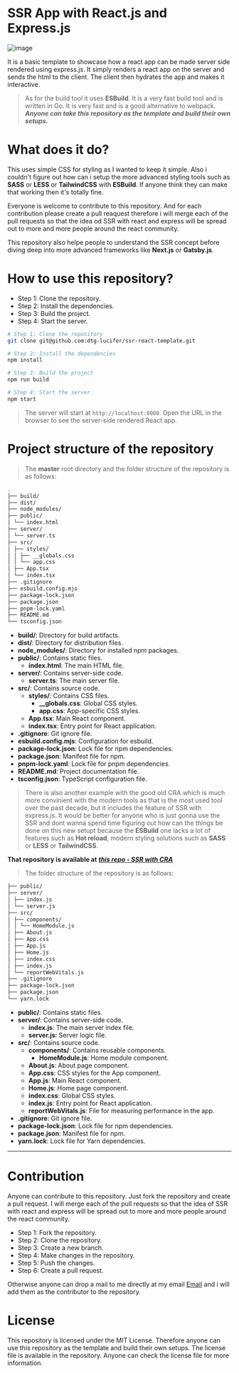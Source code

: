 # SSR App with React.js and Express.js

![image](https://github.com/user-attachments/assets/a6cf2f82-393a-4282-923f-3971e1e61c81)


It is a basic template to showcase how a react app can be made server side rendered using express.js. It simply renders a react app on the server and sends the html to the client. The client then hydrates the app and makes it interactive.

> As for the build tool it uses **ESBuild**. It is a very fast build tool and is written in Go. It is very fast and is a good alternative to webpack.
> ***Anyone can take this repository as the template and build their own setups.***

# What does it do?

This uses simple CSS for styling as I wanted to keep it simple. Also i couldn't figure out how can i setup the more advanced styling tools such as **SASS** or **LESS** or **TailwindCSS** with **ESBuild**. If anyone think they can make that working then it's totally fine.

Everyone is welcome to contribute to this repository. And for each contribution please create a pull reaquest therefore i will merge each of the pull requests so that the idea od SSR with react and express will be spread out to more and more people around the react community.

This repository also helpe people to understand the SSR concept before diving deep into more advanced frameworks like **Next.js** or **Gatsby.js**.

# How to use this repository?

- Step 1: Clone the repository.
- Step 2: Install the dependencies.
- Step 3: Build the project.
- Step 4: Start the server.

```bash
# Step 1: Clone the repository
git clone git@github.com:dtg-lucifer/ssr-react-template.git
```

```bash
# Step 2: Install the dependencies
npm install
```

```bash
# Step 3: Build the project
npm run build
```

```bash
# Step 4: Start the server
npm start
```

> The server will start at `http://localhost:8000`. Open the URL in the browser to see the server-side rendered React app.

# Project structure of the repository

> The **master** root directory and the folder structure of the repository is as follows:

```bash
.
├── build/
├── dist/
├── node_modules/
├── public/
│ └── index.html
├── server/
│ └── server.ts
├── src/
│ ├── styles/
│ │ ├── __globals.css
│ │ └── app.css
│ ├── App.tsx
│ └── index.tsx
├── .gitignore
├── esbuild.config.mjs
├── package-lock.json
├── package.json
├── pnpm-lock.yaml
├── README.md
└── tsconfig.json
```


- **build/**: Directory for build artifacts.
- **dist/**: Directory for distribution files.
- **node_modules/**: Directory for installed npm packages.
- **public/**: Contains static files.
  - **index.html**: The main HTML file.
- **server/**: Contains server-side code.
  - **server.ts**: The main server file.
- **src/**: Contains source code.
  - **styles/**: Contains CSS files.
    - **__globals.css**: Global CSS styles.
    - **app.css**: App-specific CSS styles.
  - **App.tsx**: Main React component.
  - **index.tsx**: Entry point for React application.
- **.gitignore**: Git ignore file.
- **esbuild.config.mjs**: Configuration for esbuild.
- **package-lock.json**: Lock file for npm dependencies.
- **package.json**: Manifest file for npm.
- **pnpm-lock.yaml**: Lock file for pnpm dependencies.
- **README.md**: Project documentation file.
- **tsconfig.json**: TypeScript configuration file.

> There is also another example with the good old CRA which is much more convinient with the modern tools as that is the most used tool over the past decade, but it includes the feature of SSR with express.js. It would be better for anyone who is just gonna use the SSR and dont wanna spend time figuring out how can the things be done on this new setupt because the **ESBuild** one lacks a lot of features such as **Hot reload**, modern styling solutions such as **SASS** or **LESS** or **TailwindCSS**.

**That repository is available at** **_[this repo - SSR with CRA](https://github.com/dtg-lucifer/React-18-SSR-Implementation.git)_**

> The folder structure of the repository is as follows:

```bash
├── public/
├── server/
│ ├── index.js
│ └── server.js
├── src/
│ ├── components/
│ │ └── HomeModule.js
│ ├── About.js
│ ├── App.css
│ ├── App.js
│ ├── Home.js
│ ├── index.css
│ ├── index.js
│ └── reportWebVitals.js
├── .gitignore
├── package-lock.json
├── package.json
└── yarn.lock
```


- **public/**: Contains static files.
- **server/**: Contains server-side code.
  - **index.js**: The main server index file.
  - **server.js**: Server logic file.
- **src/**: Contains source code.
  - **components/**: Contains reusable components.
    - **HomeModule.js**: Home module component.
  - **About.js**: About page component.
  - **App.css**: CSS styles for the App component.
  - **App.js**: Main React component.
  - **Home.js**: Home page component.
  - **index.css**: Global CSS styles.
  - **index.js**: Entry point for React application.
  - **reportWebVitals.js**: File for measuring performance in the app.
- **.gitignore**: Git ignore file.
- **package-lock.json**: Lock file for npm dependencies.
- **package.json**: Manifest file for npm.
- **yarn.lock**: Lock file for Yarn dependencies.

---

# Contribution

Anyone can contribute to this repository. Just fork the repository and create a pull request. I will merge each of the pull requests so that the idea of SSR with react and express will be spread out to more and more people around the react community.

- Step 1: Fork the repository.
- Step 2: Clone the repository.
- Step 3: Create a new branch.
- Step 4: Make changes in the repository.
- Step 5: Push the changes.
- Step 6: Create a pull request.

Otherwise anyone can drop a mail to me directly at my email [Email](mailto:dev.bosepiush@gmail.com) and i will add them as the contributor to the repository.

# License

This repository is licensed under the MIT License. Therefore anyone can use this repository as the template and build their own setups. The license file is available in the repository. Anyone can check the license file for more information.

